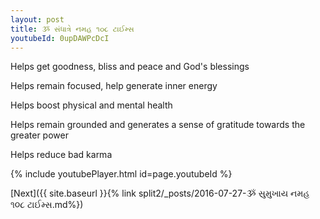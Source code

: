 ```yaml
---
layout: post
title: ૐ સંધાત્રે નમહ ૧૦૮ ટાઈમ્સ
youtubeId: 0upDAWPcDcI
---
```

 
 
Helps get goodness, bliss and peace and God's blessings
 
Helps remain focused, help generate inner energy 
 
Helps boost physical and mental health 
 
Helps remain grounded and generates a sense of gratitude towards the greater power 
 
Helps reduce bad karma
 
 
 
 


{% include youtubePlayer.html id=page.youtubeId %}
 
[Next]({{ site.baseurl }}{% link  split2/_posts/2016-07-27-ૐ સુમુખાય નમહ ૧૦૮ ટાઈમ્સ.md%})
 
